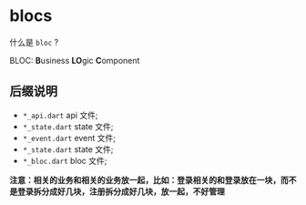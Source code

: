 # blocs

什么是 `bloc` ?

BLOC: **B**usiness **LO**gic **C**omponent

## 后缀说明

- `*_api.dart` api 文件;
- `*_state.dart` state 文件;
- `*_event.dart` event 文件;
- `*_state.dart` state 文件;
- `*_bloc.dart` bloc 文件;

**注意：相关的业务和相关的业务放一起，比如：登录相关的和登录放在一块，而不是登录拆分成好几块，注册拆分成好几块，放一起，不好管理**
